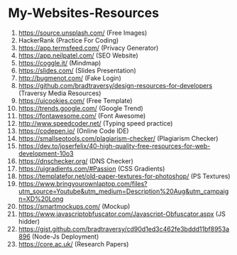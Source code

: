 # My-Websites-Resources
1. https://source.unsplash.com/  (Free Images)
2. HackerRank (Practice For Coding)
3. https://app.termsfeed.com/ (Privacy Generator)
4. https://app.neilpatel.com/ (SEO Website)
5. https://coggle.it/  (Mindmap)
6. https://slides.com/  (Slides Presentation)
7. http://bugmenot.com/  (Fake Login)
8. https://github.com/bradtraversy/design-resources-for-developers  (Traversy Media Resources)
9. https://uicookies.com/  (Free Template)
10. https://trends.google.com/  (Google Trend)
11. https://fontawesome.com/  (Font Awesome)
12. http://www.speedcoder.net/  (Typing speed practice)
13. https://codepen.io/  (Online Code IDE)
14. https://smallseotools.com/plagiarism-checker/   (Plagiarism Checker)
15. https://dev.to/joserfelix/40-high-quality-free-resources-for-web-development-10o3
16. https://dnschecker.org/   (DNS Checker)
17. https://uigradients.com/#Passion  (CSS Gradients)
18. https://templatefor.net/old-paper-textures-for-photoshop/  (PS Textures)
19. https://www.bringyourownlaptop.com/files?utm_source=Youtube&utm_medium=Description%20Aug&utm_campaign=XD%20Long
20. https://smartmockups.com/  (Mockup)
21. https://www.javascriptobfuscator.com/Javascript-Obfuscator.aspx   (JS hidder)
22. https://gist.github.com/bradtraversy/cd90d1ed3c462fe3bddd11bf8953a896  (Node-Js Deployment)
23. https://core.ac.uk/  (Research Papers)

